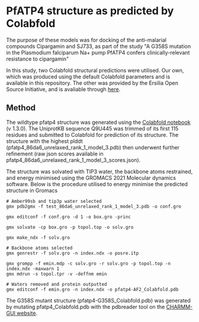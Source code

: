 # PfATP4 structure as predicted by Colabfold

The purpose of these models was for docking of the anti-malarial compounds Cipargamin and SJ733, as 
part of the study "A G358S mutation in the Plasmodium falciparum Na+ pump PfATP4 confers clinically-relevant resistance to cipargamin"

In this study, two Colabfold structural predictions were utilised. Our own, which was produced using the default Colabfold parameters and is available in this repository.
The other was provided by the Ersilia Open Source Initiative, and is avaliable through [here](https://github.com/ersilia-os/osm-pfatp4-structure).




## Method
The wildtype pfatp4 structure was generated using the [Colabfold notebook](https://colab.research.google.com/github/sokrypton/ColabFold/blob/main/AlphaFold2.ipynb) (v 1.3.0).
The UniprotKB sequence Q9U445 was trimmed of its first 115 residues and submitted to Colabfold for prediction of its structure. 
The structure with the highest plddt (pfatp4_86da6_unrelaxed_rank_1_model_3.pdb) then underwent further refinement
(raw json scores available in pfatp4_86da6_unrelaxed_rank_1_model_3_scores.json).

The structure was solvated with TIP3 water, the backbone atoms restrained, and energy minimised using the GROMACS 2021 Molecular dynamics software.
Below is the procedure utilised to energy minimise the predicted structure in Gromacs
```
# Amber99sb and tip3p water selected
gmx pdb2gmx -f test_86da6_unrelaxed_rank_1_model_3.pdb -o conf.gro

gmx editconf -f conf.gro -d 1 -o box.gro -princ 

gmx solvate -cp box.gro -p topol.top -o solv.gro

gmx make_ndx -f solv.gro

# Backbone atoms selected
gmx genrestr -f solv.gro -n index.ndx -o posre.itp

gmx grompp -f emin.mdp -c solv.gro -r solv.gro -p topol.top -n index.ndx -maxwarn 1
gmx mdrun -s topol.tpr -v -deffnm emin

# Waters removed and protein outputted
gmx editconf -f emin.gro -n index.ndx -o pfatp4-AF2_Colabfold.pdb
```

The G358S mutant structure (pfatp4-G358S_Colabfold.pdb) was generated by mutating pfatp4_Colabfold.pdb with the pdbreader tool on the [CHARMM-GUI website](https://www.charmm-gui.org/?doc=input/pdbreader). 




